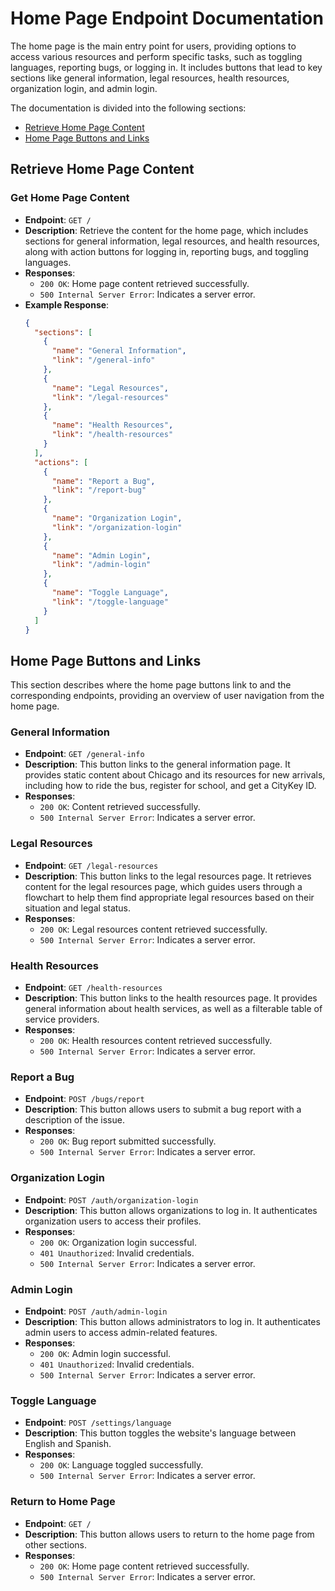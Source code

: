 # Home Page Endpoint Documentation

The home page is the main entry point for users, providing options to access various resources and perform specific tasks, such as toggling languages, reporting bugs, or logging in. It includes buttons that lead to key sections like general information, legal resources, health resources, organization login, and admin login.

The documentation is divided into the following sections:
- [Retrieve Home Page Content](#retrieve-home-page-content)
- [Home Page Buttons and Links](#home-page-buttons-and-links)

## Retrieve Home Page Content
### Get Home Page Content
- **Endpoint**: `GET /`
- **Description**: Retrieve the content for the home page, which includes sections for general information, legal resources, and health resources, along with action buttons for logging in, reporting bugs, and toggling languages.
- **Responses**:
  - `200 OK`: Home page content retrieved successfully.
  - `500 Internal Server Error`: Indicates a server error.
- **Example Response**:
  ```json
  {
    "sections": [
      {
        "name": "General Information",
        "link": "/general-info"
      },
      {
        "name": "Legal Resources",
        "link": "/legal-resources"
      },
      {
        "name": "Health Resources",
        "link": "/health-resources"
      }
    ],
    "actions": [
      {
        "name": "Report a Bug",
        "link": "/report-bug"
      },
      {
        "name": "Organization Login",
        "link": "/organization-login"
      },
      {
        "name": "Admin Login",
        "link": "/admin-login"
      },
      {
        "name": "Toggle Language",
        "link": "/toggle-language"
      }
    ]
  }
  ```

## Home Page Buttons and Links
This section describes where the home page buttons link to and the corresponding endpoints, providing an overview of user navigation from the home page.

### General Information
- **Endpoint**: `GET /general-info`
- **Description**: This button links to the general information page. It provides static content about Chicago and its resources for new arrivals, including how to ride the bus, register for school, and get a CityKey ID.
- **Responses**:
  - `200 OK`: Content retrieved successfully.
  - `500 Internal Server Error`: Indicates a server error.

### Legal Resources
- **Endpoint**: `GET /legal-resources`
- **Description**: This button links to the legal resources page. It retrieves content for the legal resources page, which guides users through a flowchart to help them find appropriate legal resources based on their situation and legal status.
- **Responses**:
  - `200 OK`: Legal resources content retrieved successfully.
  - `500 Internal Server Error`: Indicates a server error.

### Health Resources
- **Endpoint**: `GET /health-resources`
- **Description**: This button links to the health resources page. It provides general information about health services, as well as a filterable table of service providers.
- **Responses**:
  - `200 OK`: Health resources content retrieved successfully.
  - `500 Internal Server Error`: Indicates a server error.

### Report a Bug
- **Endpoint**: `POST /bugs/report`
- **Description**: This button allows users to submit a bug report with a description of the issue.
- **Responses**:
  - `200 OK`: Bug report submitted successfully.
  - `500 Internal Server Error`: Indicates a server error.

### Organization Login
- **Endpoint**: `POST /auth/organization-login`
- **Description**: This button allows organizations to log in. It authenticates organization users to access their profiles.
- **Responses**:
  - `200 OK`: Organization login successful.
  - `401 Unauthorized`: Invalid credentials.
  - `500 Internal Server Error`: Indicates a server error.

### Admin Login
- **Endpoint**: `POST /auth/admin-login`
- **Description**: This button allows administrators to log in. It authenticates admin users to access admin-related features.
- **Responses**:
  - `200 OK`: Admin login successful.
  - `401 Unauthorized`: Invalid credentials.
  - `500 Internal Server Error`: Indicates a server error.

### Toggle Language
- **Endpoint**: `POST /settings/language`
- **Description**: This button toggles the website's language between English and Spanish.
- **Responses**:
  - `200 OK`: Language toggled successfully.
  - `500 Internal Server Error`: Indicates a server error.

### Return to Home Page
- **Endpoint**: `GET /`
- **Description**: This button allows users to return to the home page from other sections.
- **Responses**:
  - `200 OK`: Home page content retrieved successfully.
  - `500 Internal Server Error`: Indicates a server error.

